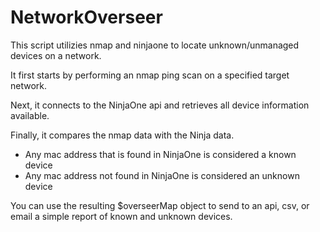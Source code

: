 # NetworkOverseer
This script utilizies nmap and ninjaone to locate unknown/unmanaged devices on a network.

It first starts by performing an nmap ping scan on a specified target network.

Next, it connects to the NinjaOne api and retrieves all device information available.

Finally, it compares the nmap data with the Ninja data.
- Any mac address that is found in NinjaOne is considered a known device
- Any mac address not found in NinjaOne is considered an unknown device

You can use the resulting $overseerMap object to send to an api, csv, or email a simple report of known and unknown devices.
